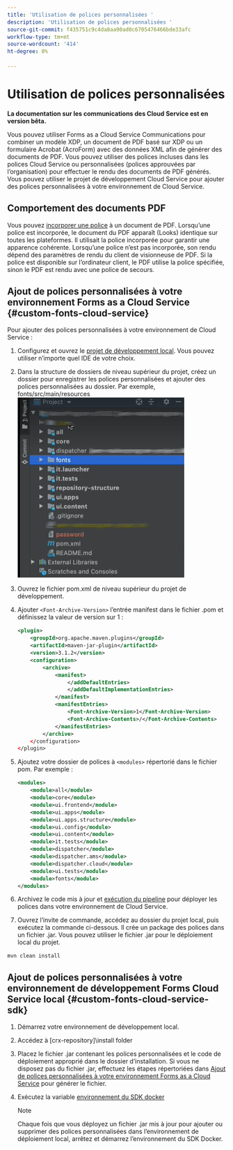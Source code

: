 ```yaml
---
title: 'Utilisation de polices personnalisées '
description: 'Utilisation de polices personnalisées '
source-git-commit: f435751c9c4da8aa90ad0c6705476466bde33afc
workflow-type: tm+mt
source-wordcount: '414'
ht-degree: 0%

---
```



# Utilisation de polices personnalisées

**La documentation sur les communications des Cloud Service est en version bêta.**

Vous pouvez utiliser Forms as a Cloud Service Communications pour combiner un modèle XDP, un document de PDF basé sur XDP ou un formulaire Acrobat (AcroForm) avec des données XML afin de générer des documents de PDF. Vous pouvez utiliser des polices incluses dans les polices Cloud Service ou personnalisées (polices approuvées par l’organisation) pour effectuer le rendu des documents de PDF générés. Vous pouvez utiliser le projet de développement Cloud Service pour ajouter des polices personnalisées à votre environnement de Cloud Service.

## Comportement des documents PDF

Vous pouvez [incorporer une police](https://adobedocs.github.io/experience-manager-forms-cloud-service-developer-reference/api/sync/#tag/PDFOutputOptions) à un document de PDF. Lorsqu’une police est incorporée, le document du PDF apparaît (Looks) identique sur toutes les plateformes. Il utilisait la police incorporée pour garantir une apparence cohérente. Lorsqu’une police n’est pas incorporée, son rendu dépend des paramètres de rendu du client de visionneuse de PDF. Si la police est disponible sur l’ordinateur client, le PDF utilise la police spécifiée, sinon le PDF est rendu avec une police de secours.

## Ajout de polices personnalisées à votre environnement Forms as a Cloud Service {#custom-fonts-cloud-service}

Pour ajouter des polices personnalisées à votre environnement de Cloud Service :

1. Configurez et ouvrez le [projet de développement local](setup-local-development-environment.md). Vous pouvez utiliser n’importe quel IDE de votre choix.
1. Dans la structure de dossiers de niveau supérieur du projet, créez un dossier pour enregistrer les polices personnalisées et ajouter des polices personnalisées au dossier. Par exemple, fonts/src/main/resources
   ![Dossier Polices](assets/fonts.png)

1. Ouvrez le fichier pom.xml de niveau supérieur du projet de développement.
1. Ajouter `<Font-Archive-Version>` l’entrée manifest dans le fichier .pom et définissez la valeur de version sur 1 :

   ```xml
   <plugin>
       <groupId>org.apache.maven.plugins</groupId>
       <artifactId>maven-jar-plugin</artifactId>
       <version>3.1.2</version>
       <configuration>
           <archive>
               <manifest>
                   </addDefaultEntries>
                   </addDefaultImplementationEntries>
               </manifest>
               <manifestEntries>
                   <Font-Archive-Version>1</Font-Archive-Version>
                   <Font-Archive-Contents>/</Font-Archive-Contents>
               </manifestEntries> 
           </archive>
       </configuration>
   </plugin>
   ```

1. Ajoutez votre dossier de polices à `<modules>` répertorié dans le fichier pom. Par exemple :

   ```xml
   <modules>
       <module>all</module>
       <module>core</module>
       <module>ui.frontend</module>
       <module>ui.apps</module>
       <module>ui.apps.structure</module>
       <module>ui.config</module>
       <module>ui.content</module>
       <module>it.tests</module>
       <module>dispatcher</module>
       <module>dispatcher.ams</module>
       <module>dispatcher.cloud</module>
       <module>ui.tests</module>
       <module>fonts</module>
   </modules>
   ```

1. Archivez le code mis à jour et [exécution du pipeline](/help/implementing/cloud-manager/deploy-code.md) pour déployer les polices dans votre environnement de Cloud Service.

1. Ouvrez l’invite de commande, accédez au dossier du projet local, puis exécutez la commande ci-dessous. Il crée un package des polices dans un fichier .jar. Vous pouvez utiliser le fichier .jar pour le déploiement local du projet.

```shell
mvn clean install
```

## Ajout de polices personnalisées à votre environnement de développement Forms Cloud Service local {#custom-fonts-cloud-service-sdk}

1. Démarrez votre environnement de développement local.
1. Accédez à [crx-repository]\install folder
1. Placez le fichier .jar contenant les polices personnalisées et le code de déploiement approprié dans le dossier d’installation. Si vous ne disposez pas du fichier .jar, effectuez les étapes répertoriées dans [Ajout de polices personnalisées à votre environnement Forms as a Cloud Service](#custom-fonts-cloud-service) pour générer le fichier.
1. Exécutez la variable [environnement du SDK docker](setup-local-development-environment.md#docker-microservices)


   >[!NOTE]
   >
   >Chaque fois que vous déployez un fichier .jar mis à jour pour ajouter ou supprimer des polices personnalisées dans l’environnement de déploiement local, arrêtez et démarrez l’environnement du SDK Docker.